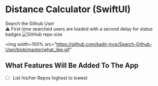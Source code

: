 # Distance Calculator (SwiftUI)
Search the Github User <br>
⚠️ First-time searched users are loaded with a second delay for status badges
![GitHub repo size](https://img.shields.io/github/repo-size/kadir-ince/Search-Github-User)

 <img width=100% src="https://github.com/kadir-ince/Search-Github-User/blob/master/what_like.gif" 


## What Features Will Be Added To The App
- [ ] List his/her Repos highest to lowest
